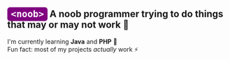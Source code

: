 ## <span style="background-color: purple; color: white; padding: 4px 8px; border-radius: 6px; font-family: monospace;">&lt;noob&gt;</span> A noob programmer trying to do things that may or may not work 🔭
I'm currently learning **Java** and **PHP** 🤔  
Fun fact: most of my projects _actually_ work ⚡




<!--
**javaAlvaroch975/javaAlvaroch975** is a ✨ _special_ ✨ repository because its `README.md` (this file) appears on your GitHub profile.

Here are some ideas to get you started:

- 🔭 I’m currently working on ...
- 🌱 I’m currently learning ...
- 👯 I’m looking to collaborate on ...
- 🤔 I’m looking for help with ...
- 💬 Ask me about ...
- 📫 How to reach me: ...
- 😄 Pronouns: ...
- ⚡ Fun fact: ...
-->
